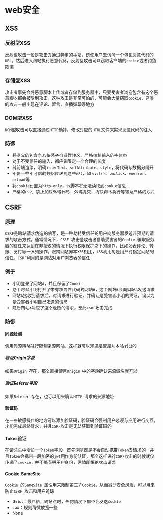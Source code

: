# web安全

## XSS

### 反射型XSS

反射型攻击一般是攻击方通过特定的手法，诱使用户去访问一个包含恶意代码的`URL`，然后进入网站执行恶意代码，反射型攻击可以窃取客户端的`cookie`或者钓鱼欺骗

### 存储型XSS

攻击者事先会将恶意脚本上传或者存储到服务器中，只要受害者浏览包含有这个恶意脚本都会被受到攻击，这种攻击是非常可怕的，可能会大量窃取`cookie`，这类的攻击一般出现在评论、留言、直播弹幕等地方

### DOM型XSS

`DOM`型攻击可以直接通过`HTTP`劫持，修改对应的`HTML`文件来实现恶意代码的注入

### 防御

- 将提交的包含有`JS`敏感字符进行转义，严格控制输入的字符串
- 对于不受信任的输入，都应该限定一个合理的长度
- 纯前端渲染，明确`innerText`、`setAttribute`、`style`，将代码与数据分隔开
- 不要一些不可信的数据传递到这些`API`，如 `eval()`、`onclick`、`onerror`、`onload`等
- 将`cookie`设置为`http-only`，`js`脚本将无法读取到`cookie`信息
- 严格的`CSP`，禁止加载外域代码、外域提交、内联脚本执行等较为严格的方式

## CSRF

### 原理

`CSRF`是跨站请求伪造的缩写，是一种劫持受信任的用户向服务器发送非预期的请求的攻击方式。通常情况下，`CSRF `攻击是攻击者借助受害者的`Cookie `骗取服务器的信任来达到在非授权的情况下执行权限保护之下的操作，比如发表评论、转账、支付等一系列操作。跟跨网站脚本`XSS`相比，`XSS`利用的是用户对指定网站的信任，`CSRF`利用的是网站对用户浏览器的信任

### 例子

- 小明登录了网站`A`，并且保留了`Cookie`
- 这个时候小明打开了带有攻击性代码的网站`B`，这个网站`B`会向网站`A`发送请求
- 网站`A`接收到请求后，对请求进行验证，并确认是受害者小明的凭证，误以为是受害者小明自己发送的请求
- 随后网站`A`响应了这个危险的请求，至此`CSRF`攻击完成

### 防御

#### 同源检测

使用同源策略进行限制来源网站，这样就可以知道是否是从本站发出的

##### 验证Origin字段

如果`Origin `存在，那么直接使用`Origin `中的字段确认来源域名就可以

##### 验证Referer字段

如果`Referer `存在，也可以用来确认`HTTP `请求的来源地址

#### 验证码

在一些敏感操作的地方可以添加验证码，验证码会强制用户必须与应用进行交互，才能完成最终请求，并且`CSRF`攻击是无法获取到验证码的

#### Token验证

在请求头中增加一个`Token`字段，首先浏览器是不会自动携带`Token`去请求的，并且`Token`会携带一段加密的`jwt`用作身份认证，那么这样进行`CSRF`攻击的时候就仅传递了`cookie`，并不能表明用户身份，网站即拒绝攻击请求

#### Cookie.SameSite

`Cookie `的`SameSite `属性用来限制第三方`Cookie`，从而减少安全风险，可以用来防止`CSRF `攻击和用户追踪

- Strict：最严格，跨站点时，任何情况下都不会发送`Cookie`
- Lax：规则稍微放宽一些
- None